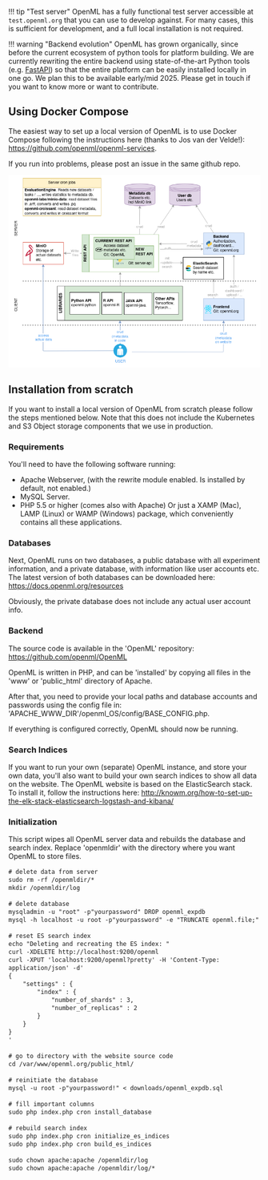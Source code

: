 !!! tip "Test server"
    OpenML has a fully functional test server accessible at `test.openml.org` that you can use to develop against.
    For many cases, this is sufficient for development, and a full local installation is not required.

!!! warning "Backend evolution"
    OpenML has grown organically, since before the current ecosystem of python tools for platform building.
    We are currently rewriting the entire backend using state-of-the-art Python tools (e.g. [FastAPI](https://github.com/openml/server-api)) so that the entire platform
    can be easily installed locally in one go. We plan this to be available early/mid 2025. Please get in touch 
    if you want to know more or want to contribute.

## Using Docker Compose
The easiest way to set up a local version of OpenML is to use Docker Compose following the instructions here (thanks to Jos van der Velde!):
https://github.com/openml/openml-services.

If you run into problems, please post an issue in the same github repo.

<img src="https://github.com/openml/services/blob/main/documentation/OpenML-overview.png?raw=true"></img>


## Installation from scratch
If you want to install a local version of OpenML from scratch please follow the steps mentioned below.
Note that this does not include the Kubernetes and S3 Object storage components that we use in production.

### Requirements
You'll need to have the following software running:
* Apache Webserver, (with the rewrite module enabled. Is installed by default,
not enabled.)
* MySQL Server.
* PHP 5.5 or higher (comes also with Apache)
Or just a XAMP (Mac), LAMP (Linux) or WAMP (Windows) package, which conveniently contains all these applications.

### Databases
Next, OpenML runs on two databases, a public database with all experiment information, and a private database, with information like user accounts etc. The latest version of both databases can be downloaded here: https://docs.openml.org/resources

Obviously, the private database does not include any actual user account info.

### Backend
The source code is available in the 'OpenML' repository: https://github.com/openml/OpenML

OpenML is written in PHP, and can be 'installed' by copying all files in the 'www' or 'public_html' directory of Apache.

After that, you need to provide your local paths and database accounts and passwords using the config file in:
'APACHE_WWW_DIR'/openml_OS/config/BASE_CONFIG.php.

If everything is configured correctly, OpenML should now be running.

### Search Indices
If you want to run your own (separate) OpenML instance, and store your own data, you'll also want to build your own search indices to show all data on the website. The OpenML website is based on the ElasticSearch stack. To install it, follow the instructions here: http://knowm.org/how-to-set-up-the-elk-stack-elasticsearch-logstash-and-kibana/

### Initialization
This script wipes all OpenML server data and rebuilds the database and search index. Replace 'openmldir' with the directory where you want OpenML to store files.

```
# delete data from server
sudo rm -rf /openmldir/*
mkdir /openmldir/log

# delete database
mysqladmin -u "root" -p"yourpassword" DROP openml_expdb
mysql -h localhost -u root -p"yourpassword" -e "TRUNCATE openml.file;"

# reset ES search index
echo "Deleting and recreating the ES index: "
curl -XDELETE http://localhost:9200/openml
curl -XPUT 'localhost:9200/openml?pretty' -H 'Content-Type: application/json' -d'
{
    "settings" : {
        "index" : {
            "number_of_shards" : 3,
            "number_of_replicas" : 2
        }
    }
}
'

# go to directory with the website source code
cd /var/www/openml.org/public_html/

# reinitiate the database
mysql -u root -p"yourpassword!" < downloads/openml_expdb.sql

# fill important columns
sudo php index.php cron install_database

# rebuild search index
sudo php index.php cron initialize_es_indices
sudo php index.php cron build_es_indices

sudo chown apache:apache /openmldir/log
sudo chown apache:apache /openmldir/log/*
```
